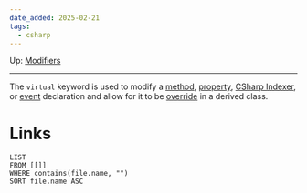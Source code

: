 ```yaml
---
date_added: 2025-02-21
tags:
  - csharp
---
```

Up: [Modifiers](Modifiers.md)
___
 The `virtual` keyword is used to modify a [method](Method.md), [property](Property.md), [CSharp Indexer](CSharp%20Indexer.md), or [event](Event.md) declaration and allow for it to be [override](overridden) in a derived class.
# Links
```dataview
LIST
FROM [[]]
WHERE contains(file.name, "")
SORT file.name ASC
```
